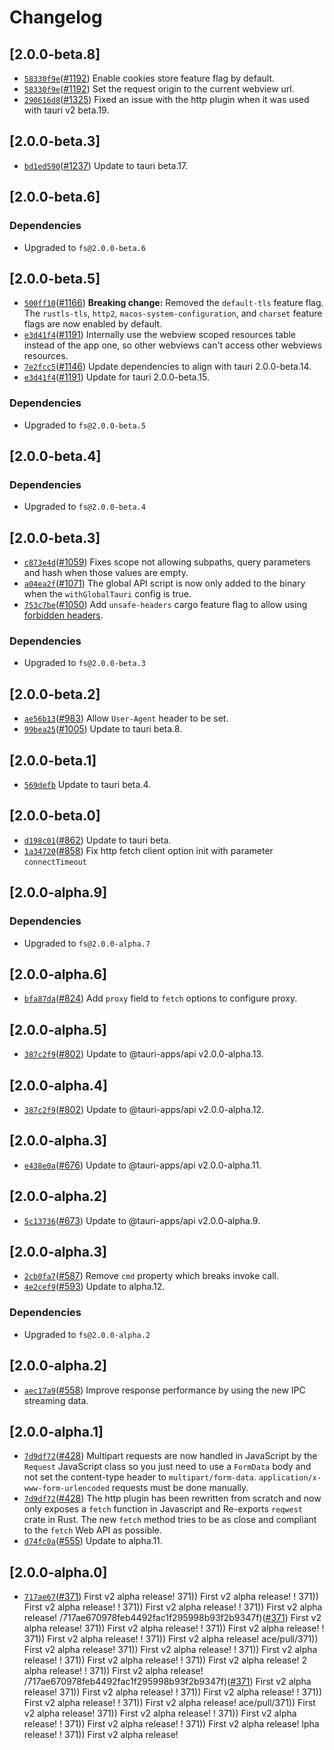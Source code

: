 # Changelog

## \[2.0.0-beta.8]

- [`58330f9e`](https://github.com/tauri-apps/plugins-workspace/commit/58330f9ec1d631f95de7f790076c5417cbf35733)([#1192](https://github.com/tauri-apps/plugins-workspace/pull/1192)) Enable cookies store feature flag by default.
- [`58330f9e`](https://github.com/tauri-apps/plugins-workspace/commit/58330f9ec1d631f95de7f790076c5417cbf35733)([#1192](https://github.com/tauri-apps/plugins-workspace/pull/1192)) Set the request origin to the current webview url.
- [`290616d8`](https://github.com/tauri-apps/plugins-workspace/commit/290616d8e38082daf9d6825337c6fc19bc3f41e3)([#1325](https://github.com/tauri-apps/plugins-workspace/pull/1325)) Fixed an issue with the http plugin when it was used with tauri v2 beta.19.

## \[2.0.0-beta.3]

- [`bd1ed590`](https://github.com/tauri-apps/plugins-workspace/commit/bd1ed5903ffcce5500310dac1e59e8c67674ef1e)([#1237](https://github.com/tauri-apps/plugins-workspace/pull/1237)) Update to tauri beta.17.

## \[2.0.0-beta.6]

### Dependencies

- Upgraded to `fs@2.0.0-beta.6`

## \[2.0.0-beta.5]

- [`500ff10`](https://github.com/tauri-apps/plugins-workspace/commit/500ff10fbd89fdfc73caf9d153029dad567b4ff1)([#1166](https://github.com/tauri-apps/plugins-workspace/pull/1166)) **Breaking change:** Removed the `default-tls` feature flag. The `rustls-tls`, `http2`, `macos-system-configuration`, and `charset` feature flags are now enabled by default.
- [`e3d41f4`](https://github.com/tauri-apps/plugins-workspace/commit/e3d41f4011bd3ea3ce281bb38bbe31d3709f8e0f)([#1191](https://github.com/tauri-apps/plugins-workspace/pull/1191)) Internally use the webview scoped resources table instead of the app one, so other webviews can't access other webviews resources.
- [`7e2fcc5`](https://github.com/tauri-apps/plugins-workspace/commit/7e2fcc5e74df7c3c718e40f75bfb0eafc7d69d8d)([#1146](https://github.com/tauri-apps/plugins-workspace/pull/1146)) Update dependencies to align with tauri 2.0.0-beta.14.
- [`e3d41f4`](https://github.com/tauri-apps/plugins-workspace/commit/e3d41f4011bd3ea3ce281bb38bbe31d3709f8e0f)([#1191](https://github.com/tauri-apps/plugins-workspace/pull/1191)) Update for tauri 2.0.0-beta.15.

### Dependencies

- Upgraded to `fs@2.0.0-beta.5`

## \[2.0.0-beta.4]

### Dependencies

- Upgraded to `fs@2.0.0-beta.4`

## \[2.0.0-beta.3]

- [`c873e4d`](https://github.com/tauri-apps/plugins-workspace/commit/c873e4d6c74e759742f7c9a88e35cff10a75122a)([#1059](https://github.com/tauri-apps/plugins-workspace/pull/1059)) Fixes scope not allowing subpaths, query parameters and hash when those values are empty.
- [`a04ea2f`](https://github.com/tauri-apps/plugins-workspace/commit/a04ea2f38294d5a3987578283badc8eec87a7752)([#1071](https://github.com/tauri-apps/plugins-workspace/pull/1071)) The global API script is now only added to the binary when the `withGlobalTauri` config is true.
- [`753c7be`](https://github.com/tauri-apps/plugins-workspace/commit/753c7be0a6a78121d2e88ea0efc3040580c885b4)([#1050](https://github.com/tauri-apps/plugins-workspace/pull/1050)) Add `unsafe-headers` cargo feature flag to allow using [forbidden headers](https://fetch.spec.whatwg.org/#terminology-headers).

### Dependencies

- Upgraded to `fs@2.0.0-beta.3`

## \[2.0.0-beta.2]

- [`ae56b13`](https://github.com/tauri-apps/plugins-workspace/commit/ae56b13a4d49dbf922b8a0fbb0d557bb63c1d72b)([#983](https://github.com/tauri-apps/plugins-workspace/pull/983)) Allow `User-Agent` header to be set.
- [`99bea25`](https://github.com/tauri-apps/plugins-workspace/commit/99bea2559c2c0648c2519c50a18cd124dacef57b)([#1005](https://github.com/tauri-apps/plugins-workspace/pull/1005)) Update to tauri beta.8.

## \[2.0.0-beta.1]

- [`569defb`](https://github.com/tauri-apps/plugins-workspace/commit/569defbe9492e38938554bb7bdc1be9151456d21) Update to tauri beta.4.

## \[2.0.0-beta.0]

- [`d198c01`](https://github.com/tauri-apps/plugins-workspace/commit/d198c014863ee260cb0de88a14b7fc4356ef7474)([#862](https://github.com/tauri-apps/plugins-workspace/pull/862)) Update to tauri beta.
- [`1a34720`](https://github.com/tauri-apps/plugins-workspace/commit/1a347203a54eccc954749d11c4ee81fdd9a0cde7)([#858](https://github.com/tauri-apps/plugins-workspace/pull/858)) Fix http fetch client option init with parameter `connectTimeout`

## \[2.0.0-alpha.9]

### Dependencies

- Upgraded to `fs@2.0.0-alpha.7`

## \[2.0.0-alpha.6]

- [`bfa87da`](https://github.com/tauri-apps/plugins-workspace/commit/bfa87da848f9f1da2abae3354eed632881eddf11)([#824](https://github.com/tauri-apps/plugins-workspace/pull/824)) Add `proxy` field to `fetch` options to configure proxy.

## \[2.0.0-alpha.5]

- [`387c2f9`](https://github.com/tauri-apps/plugins-workspace/commit/387c2f9e0ce4c75c07ffa3fd76391a25b58f5daf)([#802](https://github.com/tauri-apps/plugins-workspace/pull/802)) Update to @tauri-apps/api v2.0.0-alpha.13.

## \[2.0.0-alpha.4]

- [`387c2f9`](https://github.com/tauri-apps/plugins-workspace/commit/387c2f9e0ce4c75c07ffa3fd76391a25b58f5daf)([#802](https://github.com/tauri-apps/plugins-workspace/pull/802)) Update to @tauri-apps/api v2.0.0-alpha.12.

## \[2.0.0-alpha.3]

- [`e438e0a`](https://github.com/tauri-apps/plugins-workspace/commit/e438e0a62d4b430a5159f05f13ecd397dd891a0d)([#676](https://github.com/tauri-apps/plugins-workspace/pull/676)) Update to @tauri-apps/api v2.0.0-alpha.11.

## \[2.0.0-alpha.2]

- [`5c13736`](https://github.com/tauri-apps/plugins-workspace/commit/5c137365c60790e8d4037d449e8237aa3fffdab0)([#673](https://github.com/tauri-apps/plugins-workspace/pull/673)) Update to @tauri-apps/api v2.0.0-alpha.9.

## \[2.0.0-alpha.3]

- [`2cb0fa7`](https://github.com/tauri-apps/plugins-workspace/commit/2cb0fa719b8b1f5ac07dada93520dbbcf637d64c)([#587](https://github.com/tauri-apps/plugins-workspace/pull/587)) Remove `cmd` property which breaks invoke call.
- [`4e2cef9`](https://github.com/tauri-apps/plugins-workspace/commit/4e2cef9b702bbbb9cf4ee17de50791cb21f1b2a4)([#593](https://github.com/tauri-apps/plugins-workspace/pull/593)) Update to alpha.12.

### Dependencies

- Upgraded to `fs@2.0.0-alpha.2`

## \[2.0.0-alpha.2]

- [`aec17a9`](https://github.com/tauri-apps/plugins-workspace/commit/aec17a90fc365774c70c4876b94a899416120e26)([#558](https://github.com/tauri-apps/plugins-workspace/pull/558)) Improve response performance by using the new IPC streaming data.

## \[2.0.0-alpha.1]

- [`7d9df72`](https://github.com/tauri-apps/plugins-workspace/commit/7d9df7297a221a64d9de945ffc2cd8313d3104dc)([#428](https://github.com/tauri-apps/plugins-workspace/pull/428)) Multipart requests are now handled in JavaScript by the `Request` JavaScript class so you just need to use a `FormData` body and not set the content-type header to `multipart/form-data`. `application/x-www-form-urlencoded` requests must be done manually.
- [`7d9df72`](https://github.com/tauri-apps/plugins-workspace/commit/7d9df7297a221a64d9de945ffc2cd8313d3104dc)([#428](https://github.com/tauri-apps/plugins-workspace/pull/428)) The http plugin has been rewritten from scratch and now only exposes a `fetch` function in Javascript and Re-exports `reqwest` crate in Rust. The new `fetch` method tries to be as close and compliant to the `fetch` Web API as possible.
- [`d74fc0a`](https://github.com/tauri-apps/plugins-workspace/commit/d74fc0a097996e90a37be8f57d50b7d1f6ca616f)([#555](https://github.com/tauri-apps/plugins-workspace/pull/555)) Update to alpha.11.

## \[2.0.0-alpha.0]

- [`717ae67`](https://github.com/tauri-apps/plugins-workspace/commit/717ae670978feb4492fac1f295998b93f2b9347f)([#371](https://github.com/tauri-apps/plugins-workspace/pull/371)) First v2 alpha release!
  371\)) First v2 alpha release!
  !
  371\)) First v2 alpha release!
  !
  371\)) First v2 alpha release!
  !
  371\)) First v2 alpha release!
  /717ae670978feb4492fac1f295998b93f2b9347f)([#371](https://github.com/tauri-apps/plugins-workspace/pull/371)) First v2 alpha release!
  371\)) First v2 alpha release!
  !
  371\)) First v2 alpha release!
  !
  371\)) First v2 alpha release!
  !
  371\)) First v2 alpha release!
  ace/pull/371)) First v2 alpha release!
  371\)) First v2 alpha release!
  !
  371\)) First v2 alpha release!
  !
  371\)) First v2 alpha release!
  !
  371\)) First v2 alpha release!
  2 alpha release!
  !
  371\)) First v2 alpha release!
  /717ae670978feb4492fac1f295998b93f2b9347f)([#371](https://github.com/tauri-apps/plugins-workspace/pull/371)) First v2 alpha release!
  371\)) First v2 alpha release!
  !
  371\)) First v2 alpha release!
  !
  371\)) First v2 alpha release!
  !
  371\)) First v2 alpha release!
  ace/pull/371)) First v2 alpha release!
  371\)) First v2 alpha release!
  !
  371\)) First v2 alpha release!
  !
  371\)) First v2 alpha release!
  !
  371\)) First v2 alpha release!
  lpha release!
  !
  371\)) First v2 alpha release!
